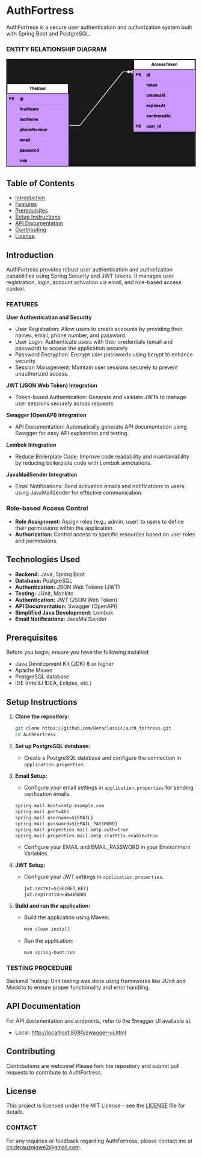 # AuthFortress

AuthFortress is a secure user authentication and authorization system built with Spring Boot and PostgreSQL.

### ENTITY RELATIONSHIP DIAGRAM

![Entity Relationship Diagram](src/main/resources/ERD.png)

## Table of Contents

- [Introduction](#introduction)
- [Features](#features)
- [Prerequisites](#prerequisites)
- [Setup Instructions](#setup-instructions)
- [API Documentation](#api-documentation)
- [Contributing](#contributing)
- [License](#license)

## Introduction

AuthFortress provides robust user authentication and authorization capabilities using Spring Security and JWT tokens. It manages user registration, login, account activation via email, and role-based access control.

### FEATURES

**User Authentication and Security**

- User Registration: Allow users to create accounts by providing their names, email, phone number, and password.
- User Login: Authenticate users with their credentials (email and password) to access the application securely.
- Password Encryption: Encrypt user passwords using bcrypt to enhance security.
- Session Management: Maintain user sessions securely to prevent unauthorized access.

**JWT (JSON Web Token) Integration**

- Token-based Authentication: Generate and validate JWTs to manage user sessions securely across requests.

**Swagger (OpenAPI) Integration**

- API Documentation: Automatically generate API documentation using Swagger for easy API exploration and testing.

**Lombok Integration**

- Reduce Boilerplate Code: Improve code readability and maintainability by reducing boilerplate code with Lombok annotations.

**JavaMailSender Integration**

- Email Notifications: Send activation emails and notifications to users using JavaMailSender for effective communication.

### Role-based Access Control

- **Role Assignment:** Assign roles (e.g., admin, user) to users to define their permissions within the application.
- **Authorization:** Control access to specific resources based on user roles and permissions.


## Technologies Used

- **Backend:** Java, Spring Boot
- **Database:** PostgreSQL
- **Authentication:** JSON Web Tokens (JWT)
- **Testing:** JUnit, Mockito
- **Authentication:** JWT (JSON Web Token)
- **API Documentation:** Swagger (OpenAPI)
- **Simplified Java Development:** Lombok
- **Email Notifications:** JavaMailSender

## Prerequisites

Before you begin, ensure you have the following installed:

- Java Development Kit (JDK) 8 or higher
- Apache Maven
- PostgreSQL database
- IDE (IntelliJ IDEA, Eclipse, etc.)

## Setup Instructions

1. **Clone the repository:**

   ```bash
   git clone https://github.com/Deraclassic/auth_fortress.git
   cd AuthFortress

2. **Set up PostgreSQL database:**
    - Create a PostgreSQL database and configure the connection in `application.properties`.
3. **Email Setup:**
    - Configure your email settings in `application.properties` for sending verification emails.
   ```properties
   spring.mail.host=smtp.example.com
   spring.mail.port=465
   spring.mail.username=${EMAIL}
   spring.mail.password=${EMAIL_PASSWORD}
   spring.mail.properties.mail.smtp.auth=true
   spring.mail.properties.mail.smtp.starttls.enable=true
     ```
   
    - Configure your EMAIL and EMAIL_PASSWORD in your Environment Variables.
4. **JWT Setup:**
   - Configure your JWT settings in `application.properties`.

     ```properties
     jwt.secret=${SECRET_KEY}
     jwt.expiration=86400000
     ```
     
5. **Build and run the application:**

    - Build the application using Maven:

      ```bash
      mvn clean install
      ```

    - Run the application:

      ```bash
      mvn spring-boot:run
      ```

### TESTING PROCEDURE
Backend Testing: Unit testing was done using frameworks like JUnit and Mockito to ensure proper functionality and error handling.

## API Documentation

For API documentation and endpoints, refer to the Swagger UI available at:

- Local: [http://localhost:8080/swagger-ui.html](http://localhost:8080/swagger-ui.html)

## Contributing

Contributions are welcome! Please fork the repository and submit pull requests to contribute to AuthFortress.

## License

This project is licensed under the MIT License - see the [LICENSE](LICENSE) file for details.

### CONTACT
For any inquiries or feedback regarding AuthFortress, please contact me at chiderauzoigwe2@gmail.com.